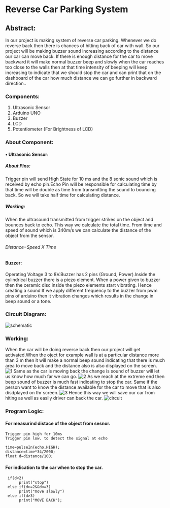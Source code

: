 # Reverse Car Parking System
  ## Abstract:
In our project is making system of reverse car parking. Whenever we do reverse back then there is chances of hitting back of car with wall. So our project will be making buzzer sound increasing according to the distance our car can move back. If there is enough distance for the car to move backward it will make normal buzzer beep and slowly when the car reaches too close to the walls then at that time intensity of beeping will keep increasing to indicate that we should stop the car and can print that on the dashboard of the car how much distance we can go further in backward direction..
### Components:
1.	Ultrasonic Sensor
2.	Arduino UNO
3.	Buzzer
4.	LCD
5.	Potentiometer (For Brightness of  LCD) 

### About Component:
####   • Ultrasonic Sensor:
 ##### About Pins:
Trigger pin will send High State for 10 ms and the 8 sonic sound which is received by echo pin.Echo Pin will be responsible for calculating time by that time will be double as time from transmitting the sound to bouncing back. So we will take half time for calculating distance.
 ##### Working:
When the ultrasound transmitted from trigger strikes on 
the object and bounces back to echo. This way we calculate 
the total time.
From time and speed of sound which is 340m/s we can 
calculate the distance of the object from the sensor.   
  ###### Distance=Speed X Time   
  
#### Buzzer:
Operating Voltage 3 to 8V.Buzzer has 2 pins (Ground, Power).Inside the cylindrical buzzer there is a piezo element. When a power given to buzzer then the ceramic disc inside the piezo elements start vibrating. Hence creating a sound
If we apply different frequency to the buzzer from pwm pins of arduino then it vibration changes which results in the change in beep sound or a tone.

  
### Circuit Diagram:

![schematic](https://user-images.githubusercontent.com/73650233/105150945-60c24d80-5b2b-11eb-85be-3dd114cbbc51.png)

### Working: 
When the car will be doing reverse back then our project will get activated.When the oject for example wall is at a particular distance more than 3 m then it will make a normal beep sound indicating that there is much area to move back and the distance also is also displayed on the screen.
![1](https://user-images.githubusercontent.com/73650233/105152196-e09ce780-5b2c-11eb-818a-e2cf6add9bc0.png)
Same as the car is moving back the change is sound of buzzer will let us know how much far we can go.
![2](https://user-images.githubusercontent.com/73650233/105152220-e5fa3200-5b2c-11eb-8fe3-6c85948e60a8.png)
As we reach at the extreme end then beep sound of buzzer is much fast indicating to stop the car.
Same if the person want to know the distance available for the car to move that is also disdplayed on thr screen.
![3](https://user-images.githubusercontent.com/73650233/105152228-e8f52280-5b2c-11eb-9f9f-7289ba398af9.png)
Hence this way we will save our car from hiting as well as easily driver can back the car.
![circuit](https://user-images.githubusercontent.com/73650233/105152428-2bb6fa80-5b2d-11eb-8762-9ce9fcad88ea.png)

### Program Logic:
   #### For measurind distace of the object from sesnor.
	Trigger pin high for 10ms
	Trigger pin low. to detect the signal at echo
 	
 	time=pulseIn(echo,HIGH);
 	distance=time*34/2000;
 	float d=distance/100;

   #### For indication to the car when to stop the car.
  	 if(d<2)
	      print("stop")
	 else if(d>=2&&d<=3)
	      print("move slowly")
	 else if(d>3)
	      print("MOVE BACK");
